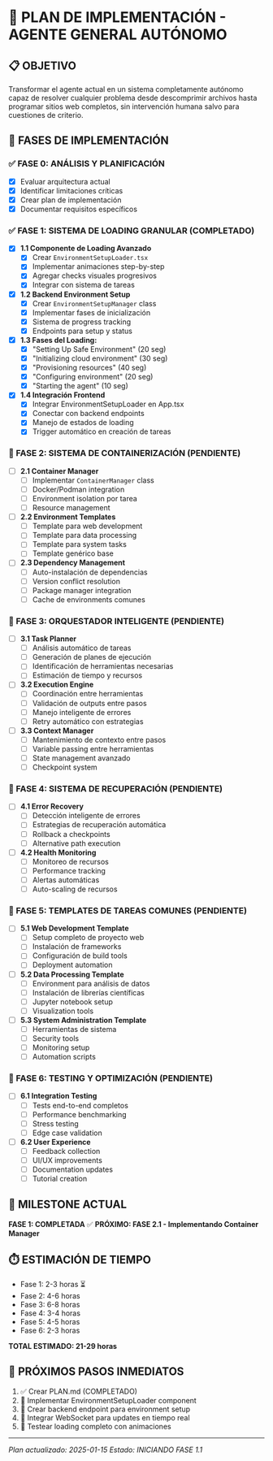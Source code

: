 # 🚀 PLAN DE IMPLEMENTACIÓN - AGENTE GENERAL AUTÓNOMO

## 📋 OBJETIVO
Transformar el agente actual en un sistema completamente autónomo capaz de resolver cualquier problema desde descomprimir archivos hasta programar sitios web completos, sin intervención humana salvo para cuestiones de criterio.

## 🎯 FASES DE IMPLEMENTACIÓN

### ✅ FASE 0: ANÁLISIS Y PLANIFICACIÓN
- [x] Evaluar arquitectura actual
- [x] Identificar limitaciones críticas
- [x] Crear plan de implementación
- [x] Documentar requisitos específicos

### ✅ FASE 1: SISTEMA DE LOADING GRANULAR (COMPLETADO)
- [x] **1.1 Componente de Loading Avanzado**
  - [x] Crear `EnvironmentSetupLoader.tsx`
  - [x] Implementar animaciones step-by-step
  - [x] Agregar checks visuales progresivos
  - [x] Integrar con sistema de tareas

- [x] **1.2 Backend Environment Setup**
  - [x] Crear `EnvironmentSetupManager` class
  - [x] Implementar fases de inicialización
  - [x] Sistema de progress tracking
  - [x] Endpoints para setup y status

- [x] **1.3 Fases del Loading:**
  - [x] "Setting Up Safe Environment" (20 seg)
  - [x] "Initializing cloud environment" (30 seg)
  - [x] "Provisioning resources" (40 seg)
  - [x] "Configuring environment" (20 seg)
  - [x] "Starting the agent" (10 seg)

- [x] **1.4 Integración Frontend**
  - [x] Integrar EnvironmentSetupLoader en App.tsx
  - [x] Conectar con backend endpoints
  - [x] Manejo de estados de loading
  - [x] Trigger automático en creación de tareas

### 🔄 FASE 2: SISTEMA DE CONTAINERIZACIÓN (PENDIENTE)
- [ ] **2.1 Container Manager**
  - [ ] Implementar `ContainerManager` class
  - [ ] Docker/Podman integration
  - [ ] Environment isolation por tarea
  - [ ] Resource management

- [ ] **2.2 Environment Templates**
  - [ ] Template para web development
  - [ ] Template para data processing
  - [ ] Template para system tasks
  - [ ] Template genérico base

- [ ] **2.3 Dependency Management**
  - [ ] Auto-instalación de dependencias
  - [ ] Version conflict resolution
  - [ ] Package manager integration
  - [ ] Cache de environments comunes

### 🔄 FASE 3: ORQUESTADOR INTELIGENTE (PENDIENTE)
- [ ] **3.1 Task Planner**
  - [ ] Análisis automático de tareas
  - [ ] Generación de planes de ejecución
  - [ ] Identificación de herramientas necesarias
  - [ ] Estimación de tiempo y recursos

- [ ] **3.2 Execution Engine**
  - [ ] Coordinación entre herramientas
  - [ ] Validación de outputs entre pasos
  - [ ] Manejo inteligente de errores
  - [ ] Retry automático con estrategias

- [ ] **3.3 Context Manager**
  - [ ] Mantenimiento de contexto entre pasos
  - [ ] Variable passing entre herramientas
  - [ ] State management avanzado
  - [ ] Checkpoint system

### 🔄 FASE 4: SISTEMA DE RECUPERACIÓN (PENDIENTE)
- [ ] **4.1 Error Recovery**
  - [ ] Detección inteligente de errores
  - [ ] Estrategias de recuperación automática
  - [ ] Rollback a checkpoints
  - [ ] Alternative path execution

- [ ] **4.2 Health Monitoring**
  - [ ] Monitoreo de recursos
  - [ ] Performance tracking
  - [ ] Alertas automáticas
  - [ ] Auto-scaling de recursos

### 🔄 FASE 5: TEMPLATES DE TAREAS COMUNES (PENDIENTE)
- [ ] **5.1 Web Development Template**
  - [ ] Setup completo de proyecto web
  - [ ] Instalación de frameworks
  - [ ] Configuración de build tools
  - [ ] Deployment automation

- [ ] **5.2 Data Processing Template**
  - [ ] Environment para análisis de datos
  - [ ] Instalación de librerías científicas
  - [ ] Jupyter notebook setup
  - [ ] Visualization tools

- [ ] **5.3 System Administration Template**
  - [ ] Herramientas de sistema
  - [ ] Security tools
  - [ ] Monitoring setup
  - [ ] Automation scripts

### 🔄 FASE 6: TESTING Y OPTIMIZACIÓN (PENDIENTE)
- [ ] **6.1 Integration Testing**
  - [ ] Tests end-to-end completos
  - [ ] Performance benchmarking
  - [ ] Stress testing
  - [ ] Edge case validation

- [ ] **6.2 User Experience**
  - [ ] Feedback collection
  - [ ] UI/UX improvements
  - [ ] Documentation updates
  - [ ] Tutorial creation

## 🎯 MILESTONE ACTUAL
**FASE 1: COMPLETADA** ✅
**PRÓXIMO: FASE 2.1 - Implementando Container Manager**

## ⏱️ ESTIMACIÓN DE TIEMPO
- Fase 1: 2-3 horas ⏳
- Fase 2: 4-6 horas
- Fase 3: 6-8 horas
- Fase 4: 3-4 horas
- Fase 5: 4-5 horas
- Fase 6: 2-3 horas

**TOTAL ESTIMADO: 21-29 horas**

## 🚀 PRÓXIMOS PASOS INMEDIATOS
1. ✅ Crear PLAN.md (COMPLETADO)
2. 🔄 Implementar EnvironmentSetupLoader component
3. 🔄 Crear backend endpoint para environment setup
4. 🔄 Integrar WebSocket para updates en tiempo real
5. 🔄 Testear loading completo con animaciones

---
*Plan actualizado: 2025-01-15*
*Estado: INICIANDO FASE 1.1*